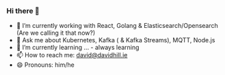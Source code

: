 ### Hi there 👋

- 🔭  I’m currently working with React, Golang & Elasticsearch/Opensearch (Are we calling it that now?)
- 💬  Ask me about Kubernetes, Kafka ( & Kafka Streams), MQTT, Node.js
- 🌱  I’m currently learning ... - always learning
- 📫  How to reach me: david@davidhill.ie
- 😄  Pronouns: him/he
